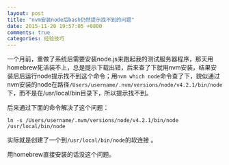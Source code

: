 ```yaml
---
layout: post
title: "nvm安装node后bash仍然提示找不到的问题"
date: 2015-11-20 19:57:05 +0800
comments: true
categories: 经验技巧
---
```


一个月前，重做了系统后需要安装node.js来跑起我的测试服务器程序，那天用homebrew死活装不上，总是提示下载出错，后来查了下就用nvm安装，结果安装后后运行node提示找不到这个命令；用`nvm which node`命令查了下，貌似通过nvm安装的node在路径`/Users/username/.nvm/versions/node/v4.2.1/bin/node`下，而不是在/usr/local/bin目录下，所以提示找不到。

后来通过下面的命令解决了这个问题：

	ln -s /Users/username/.nvm/versions/node/v4.2.1/bin/node /usr/local/bin/node

实际就是创建了一个到`/usr/local/bin/node`的软连接	。

用homebrew直接安装的话没这个问题。
